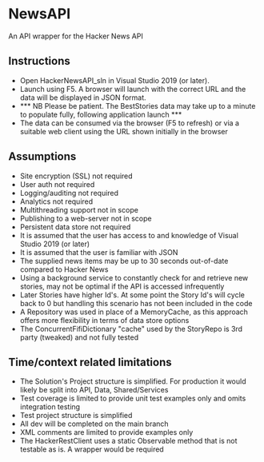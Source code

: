 # NewsAPI
An API wrapper for the Hacker News API

## Instructions
- Open HackerNewsAPI_sln in Visual Studio 2019 (or later). 
- Launch using F5. A browser will launch with the correct URL and the data will be displayed in JSON format. 
- *** NB Please be patient. The BestStories data may take up to a minute to populate fully, following application launch ***
- The data can be consumed via the browser (F5 to refresh) or via a suitable web client using the URL shown initially in the browser

## Assumptions
- Site encryption (SSL) not required
- User auth not required
- Logging/auditing not required
- Analytics not required
- Multithreading support not in scope
- Publishing to a web-server not in scope
- Persistent data store not required
- It is assumed that the user has access to and knowledge of Visual Studio 2019 (or later)
- It is assumed that the user is familiar with JSON
- The supplied news items may be up to 30 seconds out-of-date compared to Hacker News
- Using a background service to constantly check for and retrieve new stories, may not be optimal if the API is accessed infrequently
- Later Stories have higher Id's. At some point the Story Id's will cycle back to 0 but handling this scenario has not been included in the code
- A Repository was used in place of a MemoryCache, as this approach offers more flexibility in terms of data store options
- The ConcurrentFifiDictionary "cache" used by the StoryRepo is 3rd party (tweaked) and not fully tested

## Time/context related limitations
- The Solution's Project structure is simplified. For production it would likely be split into API, Data, Shared/Services
- Test coverage is limited to provide unit test examples only and omits integration testing
- Test project structure is simplified
- All dev will be completed on the main branch
- XML comments are limited to provide examples only
- The HackerRestClient uses a static Observable method that is not testable as is. A wrapper would be required
